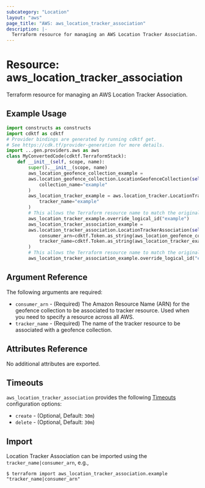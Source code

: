 ```yaml
---
subcategory: "Location"
layout: "aws"
page_title: "AWS: aws_location_tracker_association"
description: |-
  Terraform resource for managing an AWS Location Tracker Association.
---
```


# Resource: aws_location_tracker_association

Terraform resource for managing an AWS Location Tracker Association.

## Example Usage

```python
import constructs as constructs
import cdktf as cdktf
# Provider bindings are generated by running cdktf get.
# See https://cdk.tf/provider-generation for more details.
import ...gen.providers.aws as aws
class MyConvertedCode(cdktf.TerraformStack):
    def __init__(self, scope, name):
        super().__init__(scope, name)
        aws_location_geofence_collection_example =
        aws.location_geofence_collection.LocationGeofenceCollection(self, "example",
            collection_name="example"
        )
        aws_location_tracker_example = aws.location_tracker.LocationTracker(self, "example_1",
            tracker_name="example"
        )
        # This allows the Terraform resource name to match the original name. You can remove the call if you don't need them to match.
        aws_location_tracker_example.override_logical_id("example")
        aws_location_tracker_association_example =
        aws.location_tracker_association.LocationTrackerAssociation(self, "example_2",
            consumer_arn=cdktf.Token.as_string(aws_location_geofence_collection_example.collection_arn),
            tracker_name=cdktf.Token.as_string(aws_location_tracker_example.tracker_name)
        )
        # This allows the Terraform resource name to match the original name. You can remove the call if you don't need them to match.
        aws_location_tracker_association_example.override_logical_id("example")
```

## Argument Reference

The following arguments are required:

* `consumer_arn` - (Required) The Amazon Resource Name (ARN) for the geofence collection to be associated to tracker resource. Used when you need to specify a resource across all AWS.
* `tracker_name` - (Required) The name of the tracker resource to be associated with a geofence collection.

## Attributes Reference

No additional attributes are exported.

## Timeouts

`aws_location_tracker_association` provides the following [Timeouts](https://developer.hashicorp.com/terraform/language/resources/syntax#operation-timeouts) configuration options:

* `create` - (Optional, Default: `30m`)
* `delete` - (Optional, Default: `30m`)

## Import

Location Tracker Association can be imported using the `tracker_name|consumer_arn`, e.g.,

```
$ terraform import aws_location_tracker_association.example "tracker_name|consumer_arn"
```

<!-- cache-key: cdktf-0.17.0-pre.15 input-7c5dde1c81130106f0263087120bb8d5c60ca8e0f5e9996dc97d4066e93d0fb8 -->